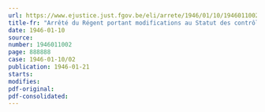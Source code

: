 ```yaml
---
url: https://www.ejustice.just.fgov.be/eli/arrete/1946/01/10/1946011002/justel
title-fr: "Arrêté du Régent portant modifications au Statut des contrôleurs sociaux"
date: 1946-01-10
source:
number: 1946011002
page: 888888
case: 1946-01-10/02
publication: 1946-01-21
starts:
modifies:
pdf-original:
pdf-consolidated:
---
```


